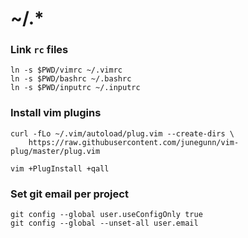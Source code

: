 # ~/.\*



### Link `rc` files
```
ln -s $PWD/vimrc ~/.vimrc
ln -s $PWD/bashrc ~/.bashrc
ln -s $PWD/inputrc ~/.inputrc
```


### Install vim plugins

```
curl -fLo ~/.vim/autoload/plug.vim --create-dirs \
    https://raw.githubusercontent.com/junegunn/vim-plug/master/plug.vim

vim +PlugInstall +qall
```



### Set git email per project

```
git config --global user.useConfigOnly true
git config --global --unset-all user.email
```
